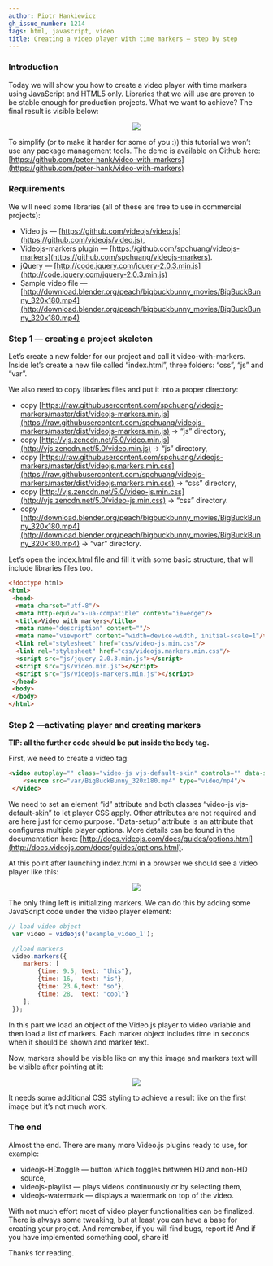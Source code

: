 ```yaml
---
author: Piotr Hankiewicz
gh_issue_number: 1214
tags: html, javascript, video
title: Creating a video player with time markers —​ step by step
---
```


### Introduction

Today we will show you how to create a video player with time markers using JavaScript and HTML5 only. Libraries that we will use are proven to be stable enough for production projects. What we want to achieve? The final result is visible below:

<div class="separator" style="clear: both; text-align: center;"><a href="/blog/2016/03/17/creating-video-player-with-time-markers/image-0.png" imageanchor="1" style="margin-left: 1em; margin-right: 1em;"><img border="0" src="/blog/2016/03/17/creating-video-player-with-time-markers/image-0.png"/></a></div>

To simplify (or to make it harder for some of you :)) this tutorial we won’t use any package management tools. The demo is available on Github here: [https://github.com/peter-hank/video-with-markers](https://github.com/peter-hank/video-with-markers)

### Requirements

We will need some libraries (all of these are free to use in commercial projects):

- Video.js —​ [https://github.com/videojs/video.js](https://github.com/videojs/video.js),
- Videojs-markers plugin —​ [https://github.com/spchuang/videojs-markers](https://github.com/spchuang/videojs-markers).
- jQuery —​ [http://code.jquery.com/jquery-2.0.3.min.js](http://code.jquery.com/jquery-2.0.3.min.js)
- Sample video file —​ [http://download.blender.org/peach/bigbuckbunny_movies/BigBuckBunny_320x180.mp4](http://download.blender.org/peach/bigbuckbunny_movies/BigBuckBunny_320x180.mp4)

### Step 1 —​ creating a project skeleton

Let’s create a new folder for our project and call it video-with-markers. Inside let’s create a new file called “index.html”, three folders: “css”, “js” and “var”.

We also need to copy libraries files and put it into a proper directory:

- copy [https://raw.githubusercontent.com/spchuang/videojs-markers/master/dist/videojs-markers.min.js](https://raw.githubusercontent.com/spchuang/videojs-markers/master/dist/videojs-markers.min.js) -> “js” directory,
- copy [http://vjs.zencdn.net/5.0/video.min.js](http://vjs.zencdn.net/5.0/video.min.js) -> “js” directory,
- copy [https://raw.githubusercontent.com/spchuang/videojs-markers/master/dist/videojs.markers.min.css](https://raw.githubusercontent.com/spchuang/videojs-markers/master/dist/videojs.markers.min.css) -> “css” directory,
- copy [http://vjs.zencdn.net/5.0/video-js.min.css](http://vjs.zencdn.net/5.0/video-js.min.css) -> “css” directory.
- copy [http://download.blender.org/peach/bigbuckbunny_movies/BigBuckBunny_320x180.mp4](http://download.blender.org/peach/bigbuckbunny_movies/BigBuckBunny_320x180.mp4) -> “var” directory.

Let’s open the index.html file and fill it with some basic structure, that will include libraries files too.

```html
<!doctype html>
<html>
 <head>
  <meta charset="utf-8"/>
  <meta http-equiv="x-ua-compatible" content="ie=edge"/>
  <title>Video with markers</title>
  <meta name="description" content=""/>
  <meta name="viewport" content="width=device-width, initial-scale=1"/>
  <link rel="stylesheet" href="css/video-js.min.css"/>
  <link rel="stylesheet" href="css/videojs.markers.min.css"/>
  <script src="js/jquery-2.0.3.min.js"></script>
  <script src="js/video.min.js"></script>
  <script src="js/videojs-markers.min.js"></script>
 </head>
 <body>
 </body>
</html>
```

### Step 2 —​ activating player and creating markers

**TIP: all the further code should be put inside the body tag.**

First, we need to create a video tag:

```html
<video autoplay="" class="video-js vjs-default-skin" controls="" data-setup='{"width": 640, "height": 360}' height="360" id="example_video_1" preload="auto" width="640">
    <source src="var/BigBuckBunny_320x180.mp4" type="video/mp4"/>
 </video>
```

We need to set an element “id” attribute and both classes “video-js vjs-default-skin” to let player CSS apply. Other attributes are not required and are here just for demo purpose. “Data-setup” attribute is an attribute that configures multiple player options. More details can be found in the documentation here: [http://docs.videojs.com/docs/guides/options.html](http://docs.videojs.com/docs/guides/options.html).

At this point after launching index.html in a browser we should see a video player like this:

<div class="separator" style="clear: both; text-align: center;"><a href="/blog/2016/03/17/creating-video-player-with-time-markers/image-1.png" imageanchor="1" style="margin-left: 1em; margin-right: 1em;"><img border="0" src="/blog/2016/03/17/creating-video-player-with-time-markers/image-1.png"/></a></div>

The only thing left is initializing markers. We can do this by adding some JavaScript code under the video player element:

```js
// load video object
 var video = videojs('example_video_1');

 //load markers
 video.markers({
    markers: [
        {time: 9.5, text: "this"},
        {time: 16,  text: "is"},
        {time: 23.6,text: "so"},
        {time: 28,  text: "cool"}
    ];
 });
```

In this part we load an object of the Video.js player to video variable and then load a list of markers. Each marker object includes time in seconds when it should be shown and marker text.

Now, markers should be visible like on my this image and markers text will be visible after pointing at it:

<div class="separator" style="clear: both; text-align: center;"><a href="/blog/2016/03/17/creating-video-player-with-time-markers/image-2.jpeg" imageanchor="1" style="margin-left: 1em; margin-right: 1em;"><img border="0" src="/blog/2016/03/17/creating-video-player-with-time-markers/image-2.jpeg"/></a></div>

It needs some additional CSS styling to achieve a result like on the first image but it’s not much work.

### The end

Almost the end. There are many more Video.js plugins ready to use, for example:

- videojs-HDtoggle —​ button which toggles between HD and non-HD source,
- videojs-playlist —​ plays videos continuously or by selecting them,
- videojs-watermark —​ displays a watermark on top of the video.

With not much effort most of video player functionalities can be finalized. There is always some tweaking, but at least you can have a base for creating your project. And remember, if you will find bugs, report it! And if you have implemented something cool, share it!

Thanks for reading.
